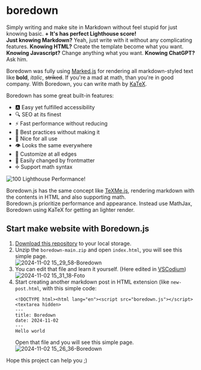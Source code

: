 # boredown

Simply writing and make site in Markdown without feel stupid for just knowing basic. **+ It's has perfect Lighthouse score!**  
**Just knowing Markdown?** Yeah, just write with it without any complicating features. **Knowing HTML?** Create the template become what you want. **Knowing Javascript?** Change anything what you want. **Knowing ChatGPT?** Ask him.

Boredown was fully using [Marked.js](https://marked.js.org/) for rendering all markdown-styled text like **bold**, _italic_, ~~striked~~. If you're a mad at math, than you're in good company. With Boredown, you can write math by [KaTeX](https://katex.org/).

Boredown has some great built-in features:
- 🅰️ Easy yet fulfilled accessibility
- 🔍 SEO at its finest
- ⚡ Fast performance without reducing
- 💯 Best practices without making it
- 🐥 Nice for all use
- 👁️ Looks the same everywhere
- 🎨 Customize at all edges
- 📝 Easily changed by frontmatter
- ➗ Support math syntax

![100 Lighthouse Performance!](https://i.imgur.com/Ie6lhOe.jpeg)   

Boredown.js has the same concept like [TeXMe.js](https://github.com/susam/texme), rendering markdown with the contents in HTML and also supporting math.  
Boredown.js prioritize performance and appearance. Instead use MathJax, Boredown using KaTeX for getting an lighter render.

## Start make website with Boredown.js

1. [Download this repository](https://github.com/LIGMATV/boredown/archive/refs/heads/main.zip) to your local storage.
2. Unzip the `boredown-main.zip` and open `index.html`, you will see this simple page.  
   ![2024-11-02 15_29_58-Boredown](https://github.com/user-attachments/assets/9352b7c7-8e96-41ae-9d14-d8971a40bf76)
3. You can edit that file and learn it yourself. (Here edited in [VSCodium](https://vscodium.com/))
   ![2024-11-02 15_31_18-Foto](https://github.com/user-attachments/assets/b049a61f-54f0-416b-877a-13a8eb213974)
4. Start creating another markdown post in HTML extension (like `new-post.html`, with this simple code:
   ````
   <!DOCTYPE html><html lang="en"><script src="boredown.js"></script><textarea hidden>
   ---
   title: Boredown
   date: 2024-11-02
   ---
   Hello world
   ````
   Open that file and you will see this simple page.
   ![2024-11-02 15_26_36-Boredown](https://github.com/user-attachments/assets/c2e1f20d-2b73-4e53-98c1-cf2dc5f3aa43)

Hope this project can help you ;)
